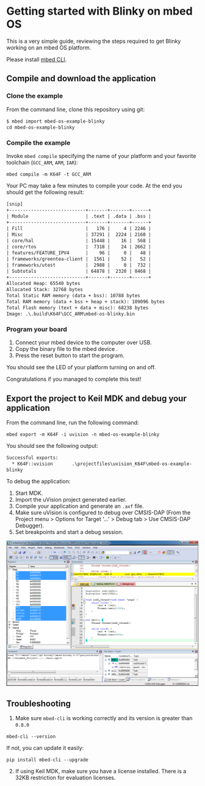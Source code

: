 # Getting started with Blinky on mbed OS

This is a very simple guide, reviewing the steps required to get Blinky working on an mbed OS platform.

Please install [mbed CLI](https://github.com/ARMmbed/EPR-Getting-Started#setting-up-your-environment).

## Compile and download the application

### Clone the example

From the command line, clone this repository using git:

```
$ mbed import mbed-os-example-blinky
cd mbed-os-example-blinky
```

### Compile the example

Invoke `mbed compile` specifying the name of your platform and your favorite toolchain (`GCC_ARM`, `ARM`, `IAR`):

```
mbed compile -m K64F -t GCC_ARM
```

Your PC may take a few minutes to compile your code. At the end you should get the following result:

```
[snip]
+----------------------------+-------+-------+------+
| Module                     | .text | .data | .bss |
+----------------------------+-------+-------+------+
| Fill                       |   176 |     4 | 2246 |
| Misc                       | 37291 |  2224 | 2160 |
| core/hal                   | 15448 |    16 |  568 |
| core/rtos                  |  7318 |    24 | 2662 |
| features/FEATURE_IPV4      |    96 |     0 |   48 |
| frameworks/greentea-client |  1561 |    52 |   52 |
| frameworks/utest           |  2988 |     0 |  732 |
| Subtotals                  | 64878 |  2320 | 8468 |
+----------------------------+-------+-------+------+
Allocated Heap: 65540 bytes
Allocated Stack: 32768 bytes
Total Static RAM memory (data + bss): 10788 bytes
Total RAM memory (data + bss + heap + stack): 109096 bytes
Total Flash memory (text + data + misc): 68238 bytes
Image: .\.build\K64F\GCC_ARM\mbed-os-blinky.bin                  
```

### Program your board

1. Connect your mbed device to the computer over USB.
1. Copy the binary file to the mbed device .
1. Press the reset button to start the program.

You should see the LED of your platform turning on and off.

Congratulations if you managed to complete this test!

## Export the project to Keil MDK and debug your application

From the command line, run the following command:

```
mbed export -m K64F -i uvision -n mbed-os-example-blinky
```

You should see the following output:

```
Successful exports:
  * K64F::uvision       .\projectfiles\uvision_K64F\mbed-os-example-blinky
```

To debug the application:

1. Start MDK.
1. Import the uVision project generated earlier.
1. Compile your application and generate an `.axf` file.
1. Make sure uVision is configured to debug over CMSIS-DAP (From the Project menu > Options for Target '...' > Debug tab > Use CMSIS-DAP Debugger).
1. Set breakpoints and start a debug session.

![Image of uVision](img/uvision.png)

## Troubleshooting

1. Make sure `mbed-cli` is working correctly and its version is greater than `0.8.0`

 ```
 mbed-cli --version
 ```

 If not, you can update it easily:

 ```
 pip install mbed-cli --upgrade
 ```

2. If using Keil MDK, make sure you have a license installed. There is a 32KB restriction for evaluation licenses.

